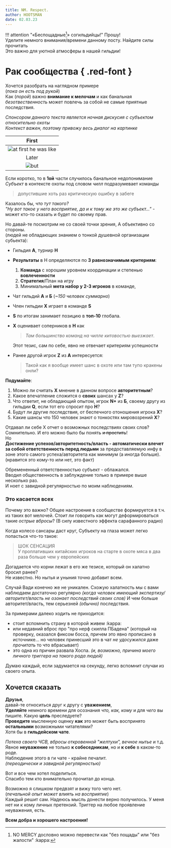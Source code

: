 ```yaml
---
title: NM. Respect.
author: HOOTSMAN
date: 02.03.23
---
```


!!! attention "«Бeспощадные[^tn]» согильдийцы!"
      Прошу!  
      Уделите немного внимания/времени данному посту.
      Найдите силы прочитать  
      Это важно для уютной атмосферы в нашей гильдии!

[^tn]: NO MERCY дословно можно перевести как "без пощады" или "без жалости" :kappa:

# Рак сообщества { .red-font }

Хочется разобрать на наглядном примере  
(_пока он есть под рукой_)  
Как (_порой_) важно **внимание к мелочам** и как банальная _безотвественность_ может повлечь за собой не самые приятные последствия.

_Спонсором данного текста является ночная дискусия с субъектом относительно охоты_  
_Контекст важен, поэтому привожу весь диалог на картинке_

|                               First                               |
| :---------------------------------------------------------------: |
| ![at first he was like](../images/nm/vadya_at_first_was_like.png) |
|                               Later                               |
|               ![but](../images/nm/choke_vadya.png)                |

Если коротко, то в **1ой** части случилось банальное недопонимание  
_Субъект_ в контексте охоты под словом _чилл_ подразумевает команды

> допустившие хоть раз критическую ошибку в забеге

Казалось бы, _что тут такого?_  
_"Ну вот такое у него восприятие, да и к тому же это же субъект..."_ - может кто-то сказать и будет по своему прав.

Но давай-те посмотрим не со своей точки зрения,
А объективно со стороны.  
(людей не обладающих знанием о тонкой душевной организации субьекта):

- Гильдия **А**, турнир **H**
- **Результаты** в H определяются по **3 равнозначимым критериям**:
  1. **Команда** с хорошим уровнем координации и степенью **вовлеченности**
  2. **Стратегия**/План на игру
  3. Минимальный **мета набор у 2-3 игроков** в команде,
- Чат гильдий **А** и **Б** (_~150 человек суммарно_)
- Член гильдии **Х** играет в команде **S**
- **S** по итогам занимает позицию в **топ-10** глобала.
- **Х** оценивает соперников в **Н** как

  > _Там большинство команд на чилле китовостью выезжает_.

  Этот тезис, сам по себе, явно не отвечает критериям успешности

- Ранее другой игрок **Z** из **А** интересуется:
  > Такой как я вообще имеет шанс в охоте или там тупо кракены онли?

**Подумайте**:

1. Можно ли считать **Х** мнение в данном вопросе **авторитетным**?
2. Какое впечатление сложится о **своих** шансах у **Z**?
3. Что ответит, не обладающий опытом, игрок **N+** из **Б**, своему другу из гильдии **Q**, если тот его спросит про **H**?
4. Будут ли другие последствия, от беспечного отоношения игрока **X**?
5. Какие шансы что 150 человек знают о тонкостях мировозрений **Х**?

Отдавал ли себе X отчет о возможных последствиях своих слов?  
Сомнительно.
И его можно было бы понять ~~и простить~~!  
Но  
**Достижение успехов/авторитетность/власть - автоматически влечет за собой ответственность перед людьми**
за предоставляемую инфу в зоне этого самого успеха/авторитета как минимум (а иногда больше).
(нравится это кому-то или нет, это факт)

Обремененный ответственностью субъект - облажался.  
Вводил общественность в заблуждение только в примере выше несколько раз.  
И ноет с завидной регулярностью по моим наблюдениям.

### Это касается всех

Почему это важно?
Общее настроение в сообществе формируется в т.ч. из таких вот мелочей.
Стоит ли говорить как могут деформироваться такие _острые вбросы_?
(В силу известного эффекта сарафанного радио)

Когда колесо сансары даст круг,
Субъекту на глаза может легко попасться что-то такое:

> ШОК СЕНСАЦИЯ  
> У проплативших китайских игроков на старте в охоте мяса в два раза больше чем у европейских

Догадается что корни лежат в его же тезисе, который он халатно бросил ранее?  
Не известно.
Но нытья и уныния точно добавит всем.

Случай Вади конечно же не уникален.
Схожую халатность мы с вами наблюдаем достаточно регулярно
_(когда человек имеющий экспертизу/авторитет/власть не озонает последствий своих слов)_
И чем больше авторитет/власть, тем серьезней _(обычно)_ последствия.

За примерами далеко ходить не приходится:

- стоит вспомнить страну в которой живем :kappa:
- или недавний вброс про "про нерф скилла ПБадена"
  (который на проверку, оказался фиксом босса, причем это явно прописано в источнике...
  но человек принесший это в чат _не удосужился_ даже _прочитать_ то что вбрасывает)
- это одна из причин развала Хоспа.
  _(и, возможно, причина моего личного триггера на такого рода людей)_

Думаю каждый, если задумается на секунду, легко вспомнит случаи из своего опыта.

## Хочется сказать

**Друзья**,  
давай-те относиться друг к другу с **уважением**,  
**Уделяйте** немного времени для осознания _что, как, кому_ и для _чего_ вы пишите. Какую **цель** преследуете?  
**Проведите** мысленную оценку **как** это может быть воспринято **остальными** возможными читателями?  
Хотя бы в **гильдейском чате**.

_Потеха своего ЧСВ, вбросы откровенной "желтухи", вечное нытье_ и т.д.  
Явное **неуважение** не только **к собеседникам**, но и **к себе** в каком-то роде.  
Наблюдение этого в ги чате - крайне печалит.  
_(переодически и завидной регулярностью)_

Вот и все чем хотел поделиться.  
Спасибо тем кто внимательно прочитал до конца.

Возможно я слишком предвзят и вижу того чего нет.  
(_печальной опыт может влиять на восприятие_)  
Каждый решит сам. Надеюсь мысль донести верно получилось.
У меня нет ни к кому личных претензий.
Триггер на любое проявление неуважения, есть.

**Всем добра и хорошего настроения!**
